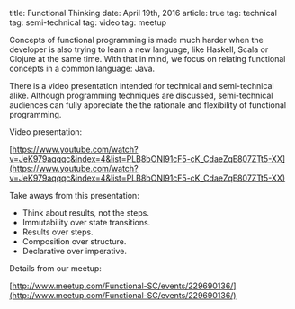 title: Functional Thinking
date: April 19th, 2016
article: true
tag: technical
tag: semi-technical
tag: video
tag: meetup

Concepts of functional programming is made much harder when the developer is also trying to learn a new language, like Haskell, Scala or Clojure at the same time. With that in mind, we focus on relating functional concepts in a common language: Java.

There is a video presentation intended for technical and semi-technical alike. Although programming techniques are discussed, semi-technical audiences can fully appreciate the the rationale and flexibility of functional programming.

Video presentation:

[https://www.youtube.com/watch?v=JeK979aqqqc&index=4&list=PLB8bONI91cF5-cK_CdaeZqE807ZTt5-XX](https://www.youtube.com/watch?v=JeK979aqqqc&index=4&list=PLB8bONI91cF5-cK_CdaeZqE807ZTt5-XX)

Take aways from this presentation:	
* Think about results, not the steps.
* Immutability over state transitions.	
* Results over steps.
* Composition over structure.
* Declarative over imperative. 

Details from our meetup:

[http://www.meetup.com/Functional-SC/events/229690136/](http://www.meetup.com/Functional-SC/events/229690136/)
